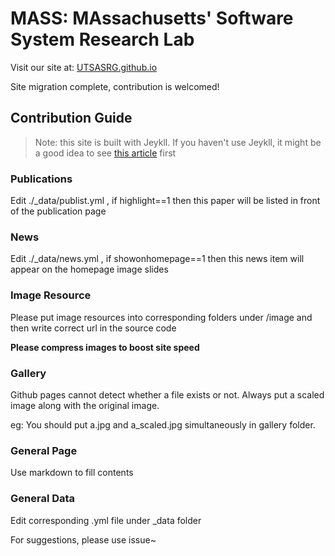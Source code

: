 # MASS: MAssachusetts' Software System Research Lab

Visit our site at: [UTSASRG.github.io](https://UTSASRG.github.io)

Site migration complete, contribution is welcomed!

## Contribution Guide

> Note: this site is built with Jeykll. If you haven't use Jeykll, it might be a good idea to see [this article](https://jekyllrb.com/docs/step-by-step/01-setup/) first 
> 
### Publications

Edit ./_data/publist.yml , if highlight==1 then this paper will be listed in front of the publication page

### News
Edit ./_data/news.yml , if showonhomepage==1 then this news item will appear on the homepage image slides


### Image Resource

Please put image resources into corresponding folders under /image and then write correct url in the source code

**Please compress images to boost site speed**

### Gallery

Github pages cannot detect whether a file exists or not. Always put a scaled image along with the original image.

eg: You should put a.jpg and a_scaled.jpg simultaneously in gallery folder.


### General Page

Use markdown to fill contents

### General Data

Edit corresponding .yml file under _data folder



For suggestions, please use issue~